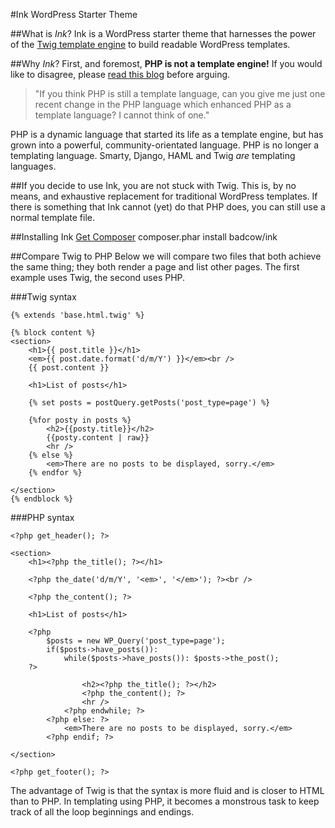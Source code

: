 #Ink WordPress Starter Theme

##What is *Ink*?
Ink is a WordPress starter theme that harnesses the power of the [Twig template engine](http://twig.sensiolabs.org/) to
build readable WordPress templates.

##Why *Ink*?
First, and foremost, **PHP is not a template engine!** If you would like to disagree, please
[read this blog](http://fabien.potencier.org/article/34/templating-engines-in-php) before arguing.

>"If you think PHP is still a template language, can you give me just one recent change in the PHP language which
enhanced PHP as a template language? I cannot think of one."

PHP is a dynamic language that started its life as a template engine, but has grown into a powerful,
community-orientated language. PHP is no longer a templating language. Smarty, Django, HAML and Twig *are* templating
languages.

##If you decide to use Ink, you are not stuck with Twig.
This is, by no means, and exhaustive replacement for traditional WordPress templates. If there is something that Ink
cannot (yet) do that PHP does, you can still use a normal template file.

##Installing Ink
[Get Composer](http://getcomposer.org/download/)
    composer.phar install badcow/ink

##Compare Twig to PHP
Below we will compare two files that both achieve the same thing; they both render a page and list other pages. The
first example uses Twig, the second uses PHP.

###Twig syntax

    {% extends 'base.html.twig' %}
    
    {% block content %}
    <section>
        <h1>{{ post.title }}</h1>
        <em>{{ post.date.format('d/m/Y') }}</em><br />
        {{ post.content }}
    
        <h1>List of posts</h1>
    
        {% set posts = postQuery.getPosts('post_type=page') %}
    
        {%for posty in posts %}
            <h2>{{posty.title}}</h2>
            {{posty.content | raw}}
            <hr />
        {% else %}
            <em>There are no posts to be displayed, sorry.</em>
        {% endfor %}
    
    </section>
    {% endblock %}

###PHP syntax

    <?php get_header(); ?>
    
    <section>
        <h1><?php the_title(); ?></h1>
    
        <?php the_date('d/m/Y', '<em>', '</em>'); ?><br />
    
        <?php the_content(); ?>
    
        <h1>List of posts</h1>
    
        <?php
            $posts = new WP_Query('post_type=page');
            if($posts->have_posts()):
                while($posts->have_posts()): $posts->the_post();
        ?>
    
                    <h2><?php the_title(); ?></h2>
                    <?php the_content(); ?>
                    <hr />
                <?php endwhile; ?>
            <?php else: ?>
                <em>There are no posts to be displayed, sorry.</em>
            <?php endif; ?>
    
    </section>
    
    <?php get_footer(); ?>

The advantage of Twig is that the syntax is more fluid and is closer to HTML than to PHP. In templating using PHP, it
becomes a monstrous task to keep track of all the loop beginnings and endings.
